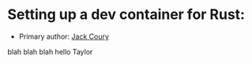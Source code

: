 # Setting up a dev container for Rust: 

* Primary author: [Jack Coury](https://github.com/jcoury89)

blah blah blah hello Taylor